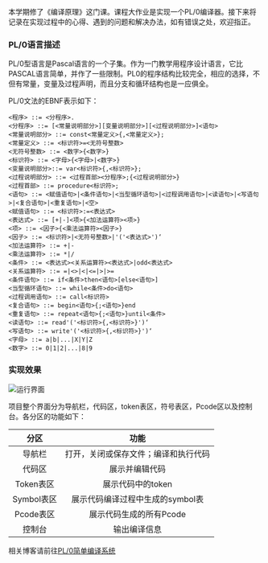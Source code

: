 本学期修了《编译原理》这门课。课程大作业是实现一个PL/0编译器。接下来将记录在实现过程中的心得、遇到的问题和解决办法，如有错误之处，欢迎指正。

### PL/0语言描述

PL/0型语言是Pascal语言的一个子集。作为一门教学用程序设计语言，它比PASCAL语言简单，并作了一些限制。PL0的程序结构比较完全，相应的选择，不但有常量，变量及过程声明，而且分支和循环结构也是一应俱全。

PL/0文法的EBNF表示如下：

```
<程序> ::= <分程序>.
<分程序> ::= [<常量说明部分>][变量说明部分>][<过程说明部分>]<语句>
<常量说明部分> ::= const<常量定义>{,<常量定义>};
<常量定义> ::= <标识符>=<无符号整数>
<无符号整数> ::= <数字>{<数字>}
<标识符> ::= <字母>{<字母>|<数字>}
<变量说明部分>::= var<标识符>{,<标识符>};
<过程说明部分> ::= <过程首部><分程序>;{<过程说明部分>}
<过程首部> ::= procedure<标识符>;
<语句> ::= <赋值语句>|<条件语句>|<当型循环语句>|<过程调用语句>|<读语句>|<写语句>|<复合语句>|<重复语句>|<空>
<赋值语句> ::= <标识符>:=<表达式>
<表达式> ::= [+|-]<项>{<加法运算符><项>}
<项> ::= <因子>{<乘法运算符><因子>}
<因子> ::= <标识符>|<无符号整数>|'('<表达式>')‘
<加法运算符> ::= +|-
<乘法运算符> ::= *|/
<条件> ::= <表达式><关系运算符><表达式>|odd<表达式>
<关系运算符> ::= =|<>|<|<=|>|>=
<条件语句> ::= if<条件>then<语句>[else<语句>]
<当型循环语句> ::= while<条件>do<语句>
<过程调用语句> ::= call<标识符>
<复合语句> ::= begin<语句>{;<语句>}end
<重复语句> ::= repeat<语句>{;<语句>}until<条件>
<读语句> ::= read'('<标识符>{,<标识符>}')‘
<写语句> ::= write'('<标识符>{,<标识符>}')‘
<字母> ::= a|b|...|X|Y|Z
<数字> ::= 0|1|2|...|8|9
```

### 实现效果


![运行界面](http://upload-images.jianshu.io/upload_images/3310089-b58a7a2bc69408fb.png?imageMogr2/auto-orient/strip%7CimageView2/2/w/1240)


项目整个界面分为导航栏，代码区，token表区，符号表区，Pcode区以及控制台。各分区的功能如下：

| 分区 | 功能 |
| :--------: | :----------: |
| 导航栏     | 打开，关闭或保存文件；编译和执行代码 |
| 代码区     | 展示并编辑代码 |
| Token表区  | 展示代码中的token |
| Symbol表区 | 展示代码编译过程中生成的symbol表 |
| Pcode表区  | 展示代码生成的所有Pcode |
| 控制台     | 输出编译信息 |

相关博客请前往[PL/0简单编译系统](http://www.jianshu.com/p/a6c93ca376d4)
